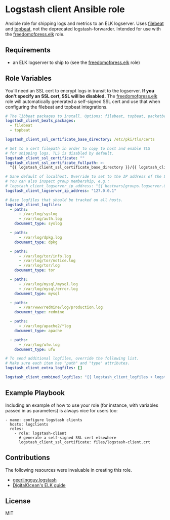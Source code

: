 # Logstash client Ansible role
Ansible role for shipping logs and metrics to an ELK logserver.
Uses [filebeat] and [topbeat], not the deprecated logstash-forwarder.
Intended for use with the [freedomofpress.elk] role.

Requirements
------------
* an ELK logserver to ship to (see the [freedomofpress.elk] role)

Role Variables
--------------
You'll need an SSL cert to encrypt logs in transit to the logserver.
**If you don't specify an SSL cert, SSL will be disabled.**
The [freedomofpress.elk] role will automatically generated a self-signed
SSL cert and use that when configuring the filebeat and topbeat integrations.

```yaml
# The libbeat packages to install. Options: filebeat, topbeat, packetbeat.
logstash_client_beats_packages:
  - filebeat
  - topbeat

logstash_client_ssl_certificate_base_directory: /etc/pki/tls/certs

# Set to a cert filepath in order to copy to host and enable TLS
# for shipping logs. TLS is disabled by default.
logstash_client_ssl_certificate: ""
logstash_client_ssl_certificate_fullpath: >-
  "{{ logstash_client_ssl_certificate_base_directory }}/{{ logstash_client_ssl_certificate | basename }}"

# Sane default of localhost. Override to set to the IP address of the Logstash server.
# You can also inspect group membership, e.g.:
# logstash_client_logserver_ip_address: "{{ hostvars[groups.logserver.0].ansible_default_ipv4.address }}"
logstash_client_logserver_ip_address: "127.0.0.1"

# Base logfiles that should be tracked on all hosts.
logstash_client_logfiles:
  - paths:
      - /var/log/syslog
      - /var/log/auth.log
    document_type: syslog

  - paths:
      - /var/log/dpkg.log
    document_type: dpkg

  - paths:
      - /var/log/tor/info.log
      - /var/log/tor/notice.log
      - /var/log/tor/log
    document_type: tor

  - paths:
      - /var/log/mysql/mysql.log
      - /var/log/mysql/error.log
    document_type: mysql

  - paths:
      - /var/www/redmine/log/production.log
    document_type: redmine

  - paths:
      - /var/log/apache2/*log
    document_type: apache

  - paths:
      - /var/log/ufw.log
    document_type: ufw

# To send additional logfiles, override the following list.
# Make sure each item has "path" and "type" attributes.
logstash_client_extra_logfiles: []

logstash_client_combined_logfiles: "{{ logstash_client_logfiles + logstash_client_extra_logfiles }}"
```

Example Playbook
----------------

Including an example of how to use your role (for instance, with variables passed in as parameters) is always nice for users too:

    - name: configure logstash clients
      hosts: logclients
      roles:
        - role: logstash-client
          # generate a self-signed SSL cert elsewhere
          logstash_client_ssl_certificate: files/logstash-client.crt

Contributions
-------------
The following resources were invaluable in creating this role.

* [geerlingguy.logstash](https://github.com/geerlingguy/ansible-role-logstash)
* [DigitalOcean's ELK guide](https://www.digitalocean.com/community/tutorials/how-to-install-elasticsearch-logstash-and-kibana-4-on-ubuntu-14-04)

License
-------

MIT

[freedomofpress.elk]: https://github.com/freedomofpress/ansible-role-elk
[filebeat]: https://www.elastic.co/guide/en/beats/filebeat/current/filebeat-overview.html
[topbeat]: https://www.elastic.co/guide/en/beats/topbeat/current/_overview.html
